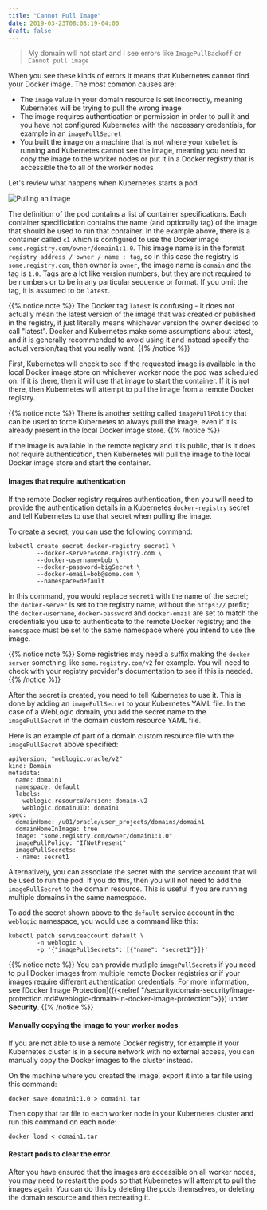 ```yaml
---
title: "Cannot Pull Image"
date: 2019-03-23T08:08:19-04:00
draft: false
---
```


> My domain will not start and I see errors like `ImagePullBackoff` or `Cannot pull image`

When you see these kinds of errors it means that Kubernetes cannot find your Docker image.
The most common causes are: 

* The `image` value in your domain resource is set incorrectly, meaning Kubernetes will be 
  trying to pull the wrong image
* The image requires authentication or permission in order to pull it and you have not 
  configured Kubernetes with the necessary credentials, for example in an `imagePullSecret`
* You built the image on a machine that is not where your `kubelet` is running and Kubernetes
  cannot see the image, meaning you need to copy the image to the worker nodes or put it in 
  a Docker registry that is accessible the to all of the worker nodes

Let's review what happens when Kubernetes starts a pod.

![Pulling an image](/weblogic-kubernetes-operator/images/image-pull.png)

The definition of the pod contains a list of container specifications.  Each container 
specificiation contains the name (and optionally tag) of the image that should be used
to run that container.  In the example above, there is a container called `c1` which is
configured to use the Docker image `some.registry.com/owner/domain1:1.0`.  This image
name is in the format `registry address / owner / name : tag`, so in this case the 
registry is `some.registry.com`, then owner is `owner`, the image name is `domain` 
and the tag is `1.0`.  Tags are a lot like version numbers, but they are not required 
to be numbers or to be in any particular sequence or format.  If you omit the tag, it 
is assumed to be `latest`.

{{% notice note %}}
The Docker tag `latest` is confusing - it does not actually mean the latest version of 
the image that was created or published in the registry, it just literally means 
whichever version the owner decided to call "latest".  Docker and Kubernetes make 
some assumptions about latest, and it is generally recommended to avoid using it and instead
specify the actual version/tag that you really want. 
{{% /notice %}}

First, Kubernetes will check to see if the requested image is available in the local 
Docker image store on whichever worker node the pod was scheduled on.  If it is there,
then it will use that image to start the container.  If it is not there, then Kubernetes
will attempt to pull the image from a remote Docker registry.

{{% notice note %}}
There is another setting called `imagePullPolicy` that can be used to force Kubernetes 
to always pull the image, even if it is already present in the local Docker image 
store.
{{% /notice %}}

If the image is available in the remote registry and it is public, that is it does not 
require authentication, then Kubernetes will pull the image to the local Docker image
store and start the container. 

#### Images that require authentication

If the remote Docker registry requires authentication, then you will need to provide
the authentication details in a Kubernetes `docker-registry` secret and tell Kubernetes
to use that secret when pulling the image. 

To create a secret, you can use the following command:

```
kubectl create secret docker-registry secret1 \
        --docker-server=some.registry.com \
        --docker-username=bob \
        --docker-password=bigSecret \
        --docker-email=bob@some.com \
        --namespace=default
```

In this command, you would replace `secret1` with the name of the secret; the `docker-server`
is set to the registry name, without the `https://` prefix; the `docker-username`, `docker-password`
and `docker-email` are set to match the credentials you use to authenticate to the remote 
Docker registry; and the `namespace` must be set to the same namespace where you intend to
use the image.

{{% notice note %}}
Some registries may need a suffix making the `docker-server` something like `some.registry.com/v2`
for example.  You will need to check with your registry provider's documentation to see if this is needed.
{{% /notice %}}

After the secret is created, you need to tell Kubernetes to use it.  This is done by adding 
an `imagePullSecret` to your Kubernetes YAML file.  In the case of a WebLogic domain, you 
add the secret name to the `imagePullSecret` in the domain custom resource YAML file.  

Here is an example of part of a domain custom resource file with the `imagePullSecret` above 
specified:

```
apiVersion: "weblogic.oracle/v2"
kind: Domain
metadata:
  name: domain1
  namespace: default
  labels:
    weblogic.resourceVersion: domain-v2
    weblogic.domainUID: domain1
spec:
  domainHome: /u01/oracle/user_projects/domains/domain1
  domainHomeInImage: true
  image: "some.registry.com/owner/domain1:1.0"
  imagePullPolicy: "IfNotPresent"
  imagePullSecrets:
  - name: secret1
```

Alternatively, you can associate the secret with the service account that will be used to run 
the pod.  If you do this, then you will not need to add the `imagePullSecret` to the domain
resource.  This is useful if you are running multiple domains in the same namespace.

To add the secret shown above to the `default` service account in the `weblogic` namespace, you
would use a command like this:

```
kubectl patch serviceaccount default \
        -n weblogic \
        -p '{"imagePullSecrets": [{"name": "secret1"}]}'
```

{{% notice note %}}
You can provide mutliple `imagePullSecrets` if you need to pull Docker images from multiple 
remote Docker registries or if your images require different authentication credentials.
For more information, see [Docker Image Protection]({{<relref "/security/domain-security/image-protection.md#weblogic-domain-in-docker-image-protection">}})
under **Security**.
{{% /notice %}}

#### Manually copying the image to your worker nodes

If you are not able to use a remote Docker registry, for example if your Kubernetes cluster is 
in a secure network with no external access, you can manually copy the Docker images to the
cluster instead. 

On the machine where you created the image, export it into a tar file using this command:

```
docker save domain1:1.0 > domain1.tar
```

Then copy that tar file to each worker node in your Kubernetes cluster and run this command
on each node:

```
docker load < domain1.tar
```

#### Restart pods to clear the error

After you have ensured that the images are accessible on all worker nodes, you may need to restart
the pods so that Kubernetes will attempt to pull the images again.   You can do this by 
deleting the pods themselves, or deleting the domain resource and then recreating it. 
